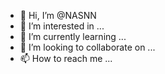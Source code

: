 - 👋 Hi, I’m @NASNN
- 👀 I’m interested in ...
- 🌱 I’m currently learning ...
- 💞️ I’m looking to collaborate on ...
- 📫 How to reach me ...

<!---
NASNN/NASNN is a ✨ special ✨ repository because its `README.md` (this file) appears on your GitHub profile.
You can click the Preview link to take a look at your changes.
--->

